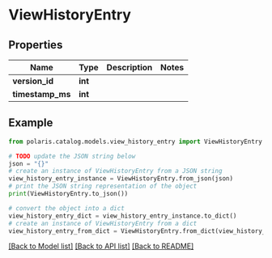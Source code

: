 <!--

 Licensed to the Apache Software Foundation (ASF) under one
 or more contributor license agreements.  See the NOTICE file
 distributed with this work for additional information
 regarding copyright ownership.  The ASF licenses this file
 to you under the Apache License, Version 2.0 (the
 "License"); you may not use this file except in compliance
 with the License.  You may obtain a copy of the License at

   http://www.apache.org/licenses/LICENSE-2.0

 Unless required by applicable law or agreed to in writing,
 software distributed under the License is distributed on an
 "AS IS" BASIS, WITHOUT WARRANTIES OR CONDITIONS OF ANY
 KIND, either express or implied.  See the License for the
 specific language governing permissions and limitations
 under the License.

-->
# ViewHistoryEntry

## Properties

Name | Type | Description | Notes
------------ | ------------- | ------------- | -------------
**version_id** | **int** |  | 
**timestamp_ms** | **int** |  | 

## Example

```python
from polaris.catalog.models.view_history_entry import ViewHistoryEntry

# TODO update the JSON string below
json = "{}"
# create an instance of ViewHistoryEntry from a JSON string
view_history_entry_instance = ViewHistoryEntry.from_json(json)
# print the JSON string representation of the object
print(ViewHistoryEntry.to_json())

# convert the object into a dict
view_history_entry_dict = view_history_entry_instance.to_dict()
# create an instance of ViewHistoryEntry from a dict
view_history_entry_from_dict = ViewHistoryEntry.from_dict(view_history_entry_dict)
```
[[Back to Model list]](../README.md#documentation-for-models) [[Back to API list]](../README.md#documentation-for-api-endpoints) [[Back to README]](../README.md)


